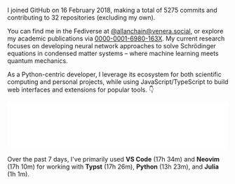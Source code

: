 I joined GitHub on 16 February 2018, making a total of 5275 commits and contributing to 32 repositories (excluding my own).

You can find me in the Fediverse at [@allanchain@venera.social](https://venera.social/profile/allanchain), or explore my academic publications via [0000-0001-6980-163X](https://orcid.org/0000-0001-6980-163X). My current research focuses on developing neural network approaches to solve Schrödinger equations in condensed matter systems – where machine learning meets quantum mechanics.

As a Python-centric developer, I leverage its ecosystem for both scientific computing and personal projects, while using JavaScript/TypeScript to build web interfaces and extensions for popular tools. 👇

<p align="center">
  <img src="https://github.com/AllanChain/AllanChain/blob/main/languages.svg">
</p>

Over the past 7 days, I've primarily used **VS Code** (17h 34m) and **Neovim** (17h 10m) for working with **Typst** (17h 26m), **Python** (13h 23m), and **Julia** (1h 1m).